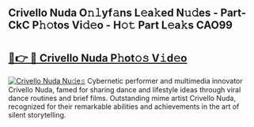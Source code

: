 ## Crivello Nuda O𝚗𝚕yf𝚊ns L𝚎a𝚔ed N𝚞𝚍es - Part-CkC P𝚑𝚘tos Vi𝚍𝚎o - H𝚘𝚝 Part L𝚎a𝚔s CAO99

# <h2><a href="http://kfapux.oniu.top/?m=Crivello+Nuda">🔗👉 🔴 Crivello Nuda P𝚑ot𝚘𝚜 V𝚒d𝚎o</a></h2>

[![Crivello Nuda Nu𝚍e𝚜](https://i.imgur.com/0qMVB7G.gif)](http://kfapux.oniu.top/?m=Crivello+Nuda)
Cybernetic performer and multimedia innovator Crivello Nuda, famed for sharing dance and lifestyle ideas through viral dance routines and brief films. Outstanding mime artist Crivello Nuda, recognized for their remarkable abilities and achievements in the art of silent storytelling.  
